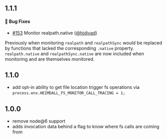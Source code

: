 ## 1.1.1

#### :bug: Bug Fixes

- [#153](https://github.com/heimdalljs/heimdalljs/pull/153) Monitor realpath.native ([@hjdivad](https://github.com/hjdivad))

Previously when monitoring `realpath` and `realpathSync` would be replaced by functions that lacked the corresponding `.native` property. `realpath.native` and `realpathSync.native` are now included when monitoring and are themselves monitored.

## 1.1.0

- add opt-in ability to get file location trigger fs operations via `process.env.HEIMDALL_FS_MONITOR_CALL_TRACING = 1; `

## 1.0.0

- remove node@6 support
- adds invocation data behind a flag to know where fs calls are coming from
